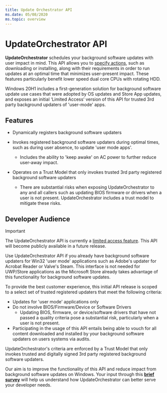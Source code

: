 ```yaml
---
title: Update Orchestrator API
ms.date: 05/08/2020
ms.topic: overview
---
```


# UpdateOrchestrator API

**UpdateOrchestrator** schedules your background software updates with user impact in mind. This API allows you to [specify actions](updateorchestratoractionkind.md), such as downloading or installing, along with their requirements in order to run updates at an optimal time that minimizes user-present impact. These features particularly benefit lower speed dual core CPUs with rotating HDD.

Windows 20H1 includes a first-generation solution for background software update use cases that were adopted by OS updates and Store App updates, and exposes an initial ‘Limited Access’ version of this API for trusted 3rd party background updaters of 'user-mode' apps. 

## Features

- Dynamically registers background software updaters
 
- Invokes registered background software updaters during optimal times, such as during user absence, to update 'user mode apps'.
    - Includes the ability to 'keep awake' on AC power to further reduce user-away impact.
 
- Operates on a Trust Model that only invokes trusted 3rd party registered background software updaters
    - There are substantial risks when exposing UpdateOrchestrator to any and all callers such as updating BIOS firmware or drivers when a user is not present. UpdateOrchestrator includes a trust model to mitigate these risks.

## Developer Audience

> [!IMPORTANT]
> The UpdateOrchestrator API is currently a [limited access feature](/uwp/api/windows.applicationmodel.limitedaccessfeatures). This API will become publicly available in a future release.

Use UpdateOrchestrator API if you already have background software updaters for Win32 'user mode' applications such as Adobe's updater for Acrobat Reader or Valve's Steam. This interface is not needed for UWP/Store applications as the Microsoft Store already takes advantage of this functionality for background software updates.

To provide the best customer experience, this initial API release is scoped to a select set of trusted registered updaters that meet the following criteria:

- Updates for 'user mode' applications only
- Do not involve BIOS/Firmware/Device or Software Drivers
    - Updating BIOS, firmware, or device/software drivers that have not passed a quality criteria pose a substantial risk, particularly when a user is not present. 
- Participating in the usage of this API entails being able to vouch for all content downloaded and installed by your background software updaters on users systems via audits. 


UpdateOrchestrator's criteria are enforced by a Trust Model that only invokes trusted and digitally signed 3rd party registered background software updaters.


Our aim is to improve the functionality of this API and reduce impact from background software updates on Windows. Your input through this [**brief survey**](https://aka.ms/UOAPISurvey) will help us understand how UpdateOrchestrator can better serve your developer needs.

